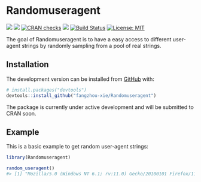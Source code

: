 
<!-- README.md is generated from README.Rmd. Please edit that file -->

# Randomuseragent

<!-- badges: start -->

[![](https://www.r-pkg.org/badges/version/Randomuseragent?color=green)](https://cran.r-project.org/package=Randomuseragent)
[![](http://cranlogs.r-pkg.org/badges/grand-total/Randomuseragent?color=green)](https://cran.r-project.org/package=Randomuseragent)
[![CRAN
checks](https://cranchecks.info/badges/summary/Randomuseragent)](https://cran.r-project.org/web/checks/check_results_Randomuseragent.html)
[![](https://img.shields.io/github/last-commit/fangzhou-xie/Randomuseragent.svg)](https://github.com/fangzhou-xie/Randomuseragent/commits/master)
[![Build
Status](https://travis-ci.org/fangzhou-xie/xutils.svg?branch=main)](https://travis-ci.org/fangzhou-xie/Randomuseragent)
[![License:
MIT](https://img.shields.io/badge/License-MIT-yellow.svg)](https://opensource.org/licenses/MIT)
<!-- badges: end -->

The goal of Randomuseragent is to have a easy access to different
user-agent strings by randomly sampling from a pool of real strings.

## Installation

<!-- You can install the released version of Randomuseragent from [CRAN](https://CRAN.R-project.org) with: -->
<!-- ``` r -->
<!-- install.packages("Randomuseragent") -->
<!-- ``` -->

The development version can be installed from
[GitHub](https://github.com/) with:

``` r
# install.packages("devtools")
devtools::install_github("fangzhou-xie/Randomuseragent")
```

The package is currently under active development and will be submitted
to CRAN soon.

## Example

This is a basic example to get random user-agent strings:

``` r
library(Randomuseragent)

random_useragent()
#> [1] "Mozilla/5.0 (Windows NT 6.1; rv:11.0) Gecko/20100101 Firefox/11.0"
```

<!-- What is special about using `README.Rmd` instead of just `README.md`? You can include R chunks like so: -->
<!-- ```{r cars} -->
<!-- summary(cars) -->
<!-- ``` -->
<!-- You'll still need to render `README.Rmd` regularly, to keep `README.md` up-to-date. `devtools::build_readme()` is handy for this. You could also use GitHub Actions to re-render `README.Rmd` every time you push. An example workflow can be found here: <https://github.com/r-lib/actions/tree/master/examples>. -->
<!-- You can also embed plots, for example: -->
<!-- ```{r pressure, echo = FALSE} -->
<!-- plot(pressure) -->
<!-- ``` -->
<!-- In that case, don't forget to commit and push the resulting figure files, so they display on GitHub and CRAN. -->

